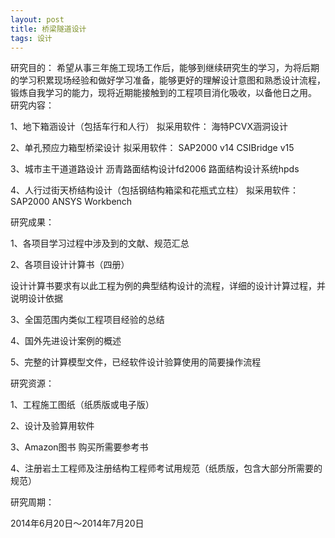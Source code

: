 ```yaml
---
layout: post
title: 桥梁隧道设计
tags: 设计
---
```


研究目的：
	希望从事三年施工现场工作后，能够到<!-- 上海交通大学 -->继续研究生的学习，为将后期的学习积累现场经验和做好学习准备，能够更好的理解设计意图和熟悉设计流程，锻炼自我学习的能力，现将近期能接触到的工程项目消化吸收，以备他日之用。
研究内容：

1、地下箱涵设计（包括车行和人行）
拟采用软件： 海特PCVX涵洞设计

2、单孔预应力箱型桥梁设计
拟采用软件： SAP2000 v14
			CSIBridge v15

3、城市主干道道路设计
沥青路面结构设计fd2006
路面结构设计系统hpds

4、人行过街天桥结构设计（包括钢结构箱梁和花瓶式立柱）
拟采用软件：SAP2000
			ANSYS Workbench

研究成果：

1、各项目学习过程中涉及到的文献、规范汇总

2、各项目设计计算书（四册）

设计计算书要求有以此工程为例的典型结构设计的流程，详细的设计计算过程，并说明设计依据

3、全国范围内类似工程项目经验的总结

4、国外先进设计案例的概述

5、完整的计算模型文件，已经软件设计验算使用的简要操作流程

研究资源：

1、工程施工图纸（纸质版或电子版）

2、设计及验算用软件

3、Amazon图书 购买所需要参考书

4、注册岩土工程师及注册结构工程师考试用规范（纸质版，包含大部分所需要的规范）

研究周期：

2014年6月20日～2014年7月20日